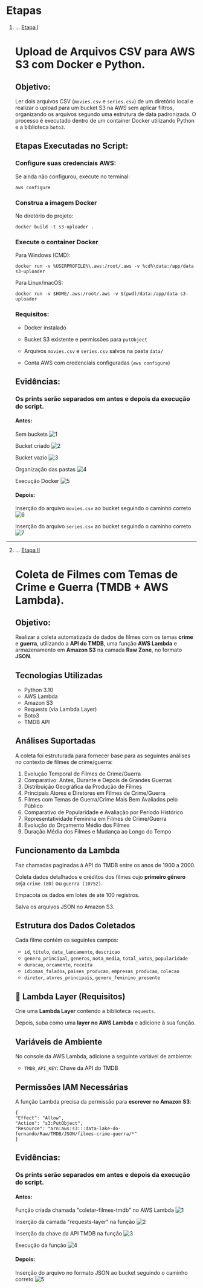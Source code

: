# Etapas

1. ... [Etapa I](etapa-1)

    # Upload de Arquivos CSV para AWS S3 com Docker e Python.

    ## Objetivo:

    Ler dois arquivos CSV (`movies.csv` e `series.csv`) de um diretório local e realizar o upload para um bucket S3 na AWS sem aplicar filtros, organizando os arquivos segundo uma estrutura de data padronizada. O processo é executado dentro de um container Docker utilizando Python e a biblioteca `boto3`.

    ## Etapas Executadas no Script:

    ### Configure suas credenciais AWS:

    Se ainda não configurou, execute no terminal:

    ```
    aws configure
    ```
    
    ### Construa a imagem Docker

    No diretório do projeto:

    ```
    docker build -t s3-uploader .
    ```

    ### Execute o container Docker

    Para Windows (CMD):

    ```
    docker run -v %USERPROFILE%\.aws:/root/.aws -v %cd%\data:/app/data s3-uploader
    ```

    Para Linux/macOS:

    ```
    docker run -v $HOME/.aws:/root/.aws -v $(pwd)/data:/app/data s3-uploader
    ```

    ### Requisitos:
    
    - Docker instalado

    - Bucket S3 existente e permissões para `putObject`

    - Arquivos `movies.csv` e `series.csv` salvos na pasta `data/`

    - Conta AWS com credenciais configuradas (`aws configure`)
   
    ## Evidências:

    ### Os prints serão separados em antes e depois da execução do script.

    #### Antes:

    Sem buckets
    ![1](../Evidencias/desafio/etapa-1/1.png)

    Bucket criado
    ![2](../Evidencias/desafio/etapa-1/2.png)

    Bucket vazio
    ![3](../Evidencias/desafio/etapa-1/3.png)

    Organização das pastas
    ![4](../Evidencias/desafio/etapa-1/4.png)

    Execução Docker
    ![5](../Evidencias/desafio/etapa-1/5.png)

    #### Depois:

    Inserção do arquivo `movies.csv` ao bucket seguindo o caminho correto
    ![6](../Evidencias/desafio/etapa-1/6.png)

    Inserção do arquivo `series.csv` ao bucket seguindo o caminho correto
    ![7](../Evidencias/desafio/etapa-1/7.png)


---

2. ... [Etapa II](etapa-2)

    # Coleta de Filmes com Temas de Crime e Guerra (TMDB + AWS Lambda).

    ## Objetivo:

    Realizar a coleta automatizada de dados de filmes com os temas **crime** e **guerra**, utilizando a **API do TMDB**, uma função **AWS Lambda** e armazenamento em **Amazon S3** na camada **Raw Zone**, no formato **JSON**.

    ## Tecnologias Utilizadas

    - Python 3.10
    - AWS Lambda
    - Amazon S3
    - Requests (via Lambda Layer)
    - Boto3
    - TMDB API
        
    ## Análises Suportadas

    A coleta foi estruturada para fornecer base para as seguintes análises no contexto de filmes de crime/guerra:

    1. Evolução Temporal de Filmes de Crime/Guerra
    2. Comparativo: Antes, Durante e Depois de Grandes Guerras
    3. Distribuição Geográfica da Produção de Filmes
    4. Principais Atores e Diretores em Filmes de Crime/Guerra
    5. Filmes com Temas de Guerra/Crime Mais Bem Avaliados pelo Público
    6. Comparativo de Popularidade e Avaliação por Período Histórico
    7. Representatividade Feminina em Filmes de Crime/Guerra
    8. Evolução do Orçamento Médio dos Filmes
    9. Duração Média dos Filmes e Mudança ao Longo do Tempo

    ## Funcionamento da Lambda

    Faz chamadas paginadas à API do TMDB entre os anos de 1900 a 2000.

    Coleta dados detalhados e créditos dos filmes cujo **primeiro gênero** seja `crime (80)` ou `guerra (10752)`.

    Empacota os dados em lotes de até 100 registros.

    Salva os arquivos JSON no Amazon S3.

    ## Estrutura dos Dados Coletados

    Cada filme contém os seguintes campos:

    - `id`, `titulo`, `data_lancamento`, `descricao`
    - `genero_principal`, `generos`, `nota_media`, `total_votos`, `popularidade`
    - `duracao`, `orcamento`, `receita`
    - `idiomas_falados`, `paises_producao`, `empresas_producao`, `colecao`
    - `diretor`, `atores_principais`, `genero_feminino_presente`

    ## 🧱 Lambda Layer (Requisitos)

    Crie uma **Lambda Layer** contendo a biblioteca `requests`.

    Depois, suba como uma **layer no AWS Lambda** e adicione à sua função.

    ## Variáveis de Ambiente

    No console da AWS Lambda, adicione a seguinte variável de ambiente:

    - `TMDB_API_KEY`: Chave da API do TMDB

    ## Permissões IAM Necessárias

    A função Lambda precisa da permissão para **escrever no Amazon S3**:

    ```
    {
    "Effect": "Allow",
    "Action": "s3:PutObject",
    "Resource": "arn:aws:s3:::data-lake-do-fernando/Raw/TMDB/JSON/filmes-crime-guerra/*"
    }
    ```
   
    ## Evidências:

    ### Os prints serão separados em antes e depois da execução do script.

    #### Antes:

    Função criada chamada "coletar-filmes-tmdb" no AWS Lambda 
    ![1](../Evidencias/desafio/etapa-2/1.png)

    Inserção da camada "requests-layer" na função
    ![2](../Evidencias/desafio/etapa-2/2.png)

    Inserção da chave da API TMDB na função
    ![3](../Evidencias/desafio/etapa-2/3.png)

    Execução da função
    ![4](../Evidencias/desafio/etapa-2/4.png)

    #### Depois:

    Inserção do arquivo no formato JSON ao bucket seguindo o caminho correto
    ![5](../Evidencias/desafio/etapa-2/5.png)
